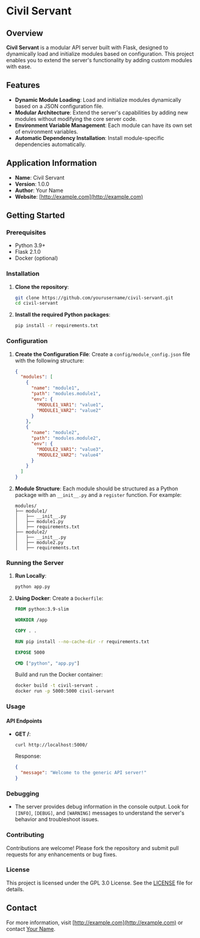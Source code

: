 # Civil Servant

## Overview
**Civil Servant** is a modular API server built with Flask, designed to dynamically load and initialize modules based on configuration. This project enables you to extend the server's functionality by adding custom modules with ease.

## Features
- **Dynamic Module Loading**: Load and initialize modules dynamically based on a JSON configuration file.
- **Modular Architecture**: Extend the server's capabilities by adding new modules without modifying the core server code.
- **Environment Variable Management**: Each module can have its own set of environment variables.
- **Automatic Dependency Installation**: Install module-specific dependencies automatically.

## Application Information
- **Name**: Civil Servant
- **Version**: 1.0.0
- **Author**: Your Name
- **Website**: [http://example.com](http://example.com)

## Getting Started

### Prerequisites
- Python 3.9+
- Flask 2.1.0
- Docker (optional)

### Installation

1. **Clone the repository**:
    ```bash
    git clone https://github.com/yourusername/civil-servant.git
    cd civil-servant
    ```

2. **Install the required Python packages**:
    ```bash
    pip install -r requirements.txt
    ```

### Configuration

1. **Create the Configuration File**:
   Create a `config/module_config.json` file with the following structure:
    ```json
    {
      "modules": [
        {
          "name": "module1",
          "path": "modules.module1",
          "env": {
            "MODULE1_VAR1": "value1",
            "MODULE1_VAR2": "value2"
          }
        },
        {
          "name": "module2",
          "path": "modules.module2",
          "env": {
            "MODULE2_VAR1": "value3",
            "MODULE2_VAR2": "value4"
          }
        }
      ]
    }
    ```

2. **Module Structure**:
   Each module should be structured as a Python package with an `__init__.py` and a `register` function. For example:
    ```
    modules/
    ├── module1/
    │   ├── __init__.py
    │   ├── module1.py
    │   ├── requirements.txt
    ├── module2/
    │   ├── __init__.py
    │   ├── module2.py
    │   ├── requirements.txt
    ```

### Running the Server

1. **Run Locally**:
    ```bash
    python app.py
    ```

2. **Using Docker**:
   Create a `Dockerfile`:
    ```dockerfile
    FROM python:3.9-slim

    WORKDIR /app

    COPY . .

    RUN pip install --no-cache-dir -r requirements.txt

    EXPOSE 5000

    CMD ["python", "app.py"]
    ```

   Build and run the Docker container:
    ```bash
    docker build -t civil-servant .
    docker run -p 5000:5000 civil-servant
    ```

### Usage

#### API Endpoints

- **GET /**:
    ```
    curl http://localhost:5000/
    ```

    Response:
    ```json
    {
      "message": "Welcome to the generic API server!"
    }
    ```

### Debugging

- The server provides debug information in the console output. Look for `[INFO]`, `[DEBUG]`, and `[WARNING]` messages to understand the server's behavior and troubleshoot issues.

### Contributing
Contributions are welcome! Please fork the repository and submit pull requests for any enhancements or bug fixes.

### License
This project is licensed under the GPL 3.0 License. See the [LICENSE](LICENSE) file for details.

## Contact
For more information, visit [http://example.com](http://example.com) or contact [Your Name](mailto:youremail@example.com).
